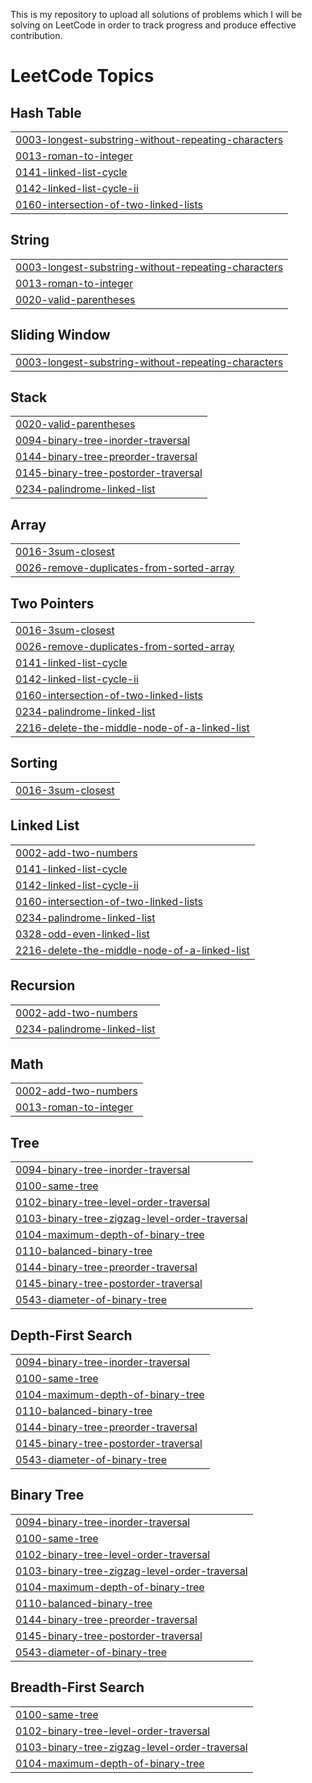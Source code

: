 This is my repository to upload all solutions of problems which I will be solving on LeetCode in order to track progress and produce effective contribution.

<!---LeetCode Topics Start-->
# LeetCode Topics
## Hash Table
|  |
| ------- |
| [0003-longest-substring-without-repeating-characters](https://github.com/tech-dhawal-03/DSA-LeetCode-Problems/tree/master/0003-longest-substring-without-repeating-characters) |
| [0013-roman-to-integer](https://github.com/tech-dhawal-03/DSA-LeetCode-Problems/tree/master/0013-roman-to-integer) |
| [0141-linked-list-cycle](https://github.com/tech-dhawal-03/DSA-LeetCode-Problems/tree/master/0141-linked-list-cycle) |
| [0142-linked-list-cycle-ii](https://github.com/tech-dhawal-03/DSA-LeetCode-Problems/tree/master/0142-linked-list-cycle-ii) |
| [0160-intersection-of-two-linked-lists](https://github.com/tech-dhawal-03/DSA-LeetCode-Problems/tree/master/0160-intersection-of-two-linked-lists) |
## String
|  |
| ------- |
| [0003-longest-substring-without-repeating-characters](https://github.com/tech-dhawal-03/DSA-LeetCode-Problems/tree/master/0003-longest-substring-without-repeating-characters) |
| [0013-roman-to-integer](https://github.com/tech-dhawal-03/DSA-LeetCode-Problems/tree/master/0013-roman-to-integer) |
| [0020-valid-parentheses](https://github.com/tech-dhawal-03/DSA-LeetCode-Problems/tree/master/0020-valid-parentheses) |
## Sliding Window
|  |
| ------- |
| [0003-longest-substring-without-repeating-characters](https://github.com/tech-dhawal-03/DSA-LeetCode-Problems/tree/master/0003-longest-substring-without-repeating-characters) |
## Stack
|  |
| ------- |
| [0020-valid-parentheses](https://github.com/tech-dhawal-03/DSA-LeetCode-Problems/tree/master/0020-valid-parentheses) |
| [0094-binary-tree-inorder-traversal](https://github.com/tech-dhawal-03/DSA-LeetCode-Problems/tree/master/0094-binary-tree-inorder-traversal) |
| [0144-binary-tree-preorder-traversal](https://github.com/tech-dhawal-03/DSA-LeetCode-Problems/tree/master/0144-binary-tree-preorder-traversal) |
| [0145-binary-tree-postorder-traversal](https://github.com/tech-dhawal-03/DSA-LeetCode-Problems/tree/master/0145-binary-tree-postorder-traversal) |
| [0234-palindrome-linked-list](https://github.com/tech-dhawal-03/DSA-LeetCode-Problems/tree/master/0234-palindrome-linked-list) |
## Array
|  |
| ------- |
| [0016-3sum-closest](https://github.com/tech-dhawal-03/DSA-LeetCode-Problems/tree/master/0016-3sum-closest) |
| [0026-remove-duplicates-from-sorted-array](https://github.com/tech-dhawal-03/DSA-LeetCode-Problems/tree/master/0026-remove-duplicates-from-sorted-array) |
## Two Pointers
|  |
| ------- |
| [0016-3sum-closest](https://github.com/tech-dhawal-03/DSA-LeetCode-Problems/tree/master/0016-3sum-closest) |
| [0026-remove-duplicates-from-sorted-array](https://github.com/tech-dhawal-03/DSA-LeetCode-Problems/tree/master/0026-remove-duplicates-from-sorted-array) |
| [0141-linked-list-cycle](https://github.com/tech-dhawal-03/DSA-LeetCode-Problems/tree/master/0141-linked-list-cycle) |
| [0142-linked-list-cycle-ii](https://github.com/tech-dhawal-03/DSA-LeetCode-Problems/tree/master/0142-linked-list-cycle-ii) |
| [0160-intersection-of-two-linked-lists](https://github.com/tech-dhawal-03/DSA-LeetCode-Problems/tree/master/0160-intersection-of-two-linked-lists) |
| [0234-palindrome-linked-list](https://github.com/tech-dhawal-03/DSA-LeetCode-Problems/tree/master/0234-palindrome-linked-list) |
| [2216-delete-the-middle-node-of-a-linked-list](https://github.com/tech-dhawal-03/DSA-LeetCode-Problems/tree/master/2216-delete-the-middle-node-of-a-linked-list) |
## Sorting
|  |
| ------- |
| [0016-3sum-closest](https://github.com/tech-dhawal-03/DSA-LeetCode-Problems/tree/master/0016-3sum-closest) |
## Linked List
|  |
| ------- |
| [0002-add-two-numbers](https://github.com/tech-dhawal-03/DSA-LeetCode-Problems/tree/master/0002-add-two-numbers) |
| [0141-linked-list-cycle](https://github.com/tech-dhawal-03/DSA-LeetCode-Problems/tree/master/0141-linked-list-cycle) |
| [0142-linked-list-cycle-ii](https://github.com/tech-dhawal-03/DSA-LeetCode-Problems/tree/master/0142-linked-list-cycle-ii) |
| [0160-intersection-of-two-linked-lists](https://github.com/tech-dhawal-03/DSA-LeetCode-Problems/tree/master/0160-intersection-of-two-linked-lists) |
| [0234-palindrome-linked-list](https://github.com/tech-dhawal-03/DSA-LeetCode-Problems/tree/master/0234-palindrome-linked-list) |
| [0328-odd-even-linked-list](https://github.com/tech-dhawal-03/DSA-LeetCode-Problems/tree/master/0328-odd-even-linked-list) |
| [2216-delete-the-middle-node-of-a-linked-list](https://github.com/tech-dhawal-03/DSA-LeetCode-Problems/tree/master/2216-delete-the-middle-node-of-a-linked-list) |
## Recursion
|  |
| ------- |
| [0002-add-two-numbers](https://github.com/tech-dhawal-03/DSA-LeetCode-Problems/tree/master/0002-add-two-numbers) |
| [0234-palindrome-linked-list](https://github.com/tech-dhawal-03/DSA-LeetCode-Problems/tree/master/0234-palindrome-linked-list) |
## Math
|  |
| ------- |
| [0002-add-two-numbers](https://github.com/tech-dhawal-03/DSA-LeetCode-Problems/tree/master/0002-add-two-numbers) |
| [0013-roman-to-integer](https://github.com/tech-dhawal-03/DSA-LeetCode-Problems/tree/master/0013-roman-to-integer) |
## Tree
|  |
| ------- |
| [0094-binary-tree-inorder-traversal](https://github.com/tech-dhawal-03/DSA-LeetCode-Problems/tree/master/0094-binary-tree-inorder-traversal) |
| [0100-same-tree](https://github.com/tech-dhawal-03/DSA-LeetCode-Problems/tree/master/0100-same-tree) |
| [0102-binary-tree-level-order-traversal](https://github.com/tech-dhawal-03/DSA-LeetCode-Problems/tree/master/0102-binary-tree-level-order-traversal) |
| [0103-binary-tree-zigzag-level-order-traversal](https://github.com/tech-dhawal-03/DSA-LeetCode-Problems/tree/master/0103-binary-tree-zigzag-level-order-traversal) |
| [0104-maximum-depth-of-binary-tree](https://github.com/tech-dhawal-03/DSA-LeetCode-Problems/tree/master/0104-maximum-depth-of-binary-tree) |
| [0110-balanced-binary-tree](https://github.com/tech-dhawal-03/DSA-LeetCode-Problems/tree/master/0110-balanced-binary-tree) |
| [0144-binary-tree-preorder-traversal](https://github.com/tech-dhawal-03/DSA-LeetCode-Problems/tree/master/0144-binary-tree-preorder-traversal) |
| [0145-binary-tree-postorder-traversal](https://github.com/tech-dhawal-03/DSA-LeetCode-Problems/tree/master/0145-binary-tree-postorder-traversal) |
| [0543-diameter-of-binary-tree](https://github.com/tech-dhawal-03/DSA-LeetCode-Problems/tree/master/0543-diameter-of-binary-tree) |
## Depth-First Search
|  |
| ------- |
| [0094-binary-tree-inorder-traversal](https://github.com/tech-dhawal-03/DSA-LeetCode-Problems/tree/master/0094-binary-tree-inorder-traversal) |
| [0100-same-tree](https://github.com/tech-dhawal-03/DSA-LeetCode-Problems/tree/master/0100-same-tree) |
| [0104-maximum-depth-of-binary-tree](https://github.com/tech-dhawal-03/DSA-LeetCode-Problems/tree/master/0104-maximum-depth-of-binary-tree) |
| [0110-balanced-binary-tree](https://github.com/tech-dhawal-03/DSA-LeetCode-Problems/tree/master/0110-balanced-binary-tree) |
| [0144-binary-tree-preorder-traversal](https://github.com/tech-dhawal-03/DSA-LeetCode-Problems/tree/master/0144-binary-tree-preorder-traversal) |
| [0145-binary-tree-postorder-traversal](https://github.com/tech-dhawal-03/DSA-LeetCode-Problems/tree/master/0145-binary-tree-postorder-traversal) |
| [0543-diameter-of-binary-tree](https://github.com/tech-dhawal-03/DSA-LeetCode-Problems/tree/master/0543-diameter-of-binary-tree) |
## Binary Tree
|  |
| ------- |
| [0094-binary-tree-inorder-traversal](https://github.com/tech-dhawal-03/DSA-LeetCode-Problems/tree/master/0094-binary-tree-inorder-traversal) |
| [0100-same-tree](https://github.com/tech-dhawal-03/DSA-LeetCode-Problems/tree/master/0100-same-tree) |
| [0102-binary-tree-level-order-traversal](https://github.com/tech-dhawal-03/DSA-LeetCode-Problems/tree/master/0102-binary-tree-level-order-traversal) |
| [0103-binary-tree-zigzag-level-order-traversal](https://github.com/tech-dhawal-03/DSA-LeetCode-Problems/tree/master/0103-binary-tree-zigzag-level-order-traversal) |
| [0104-maximum-depth-of-binary-tree](https://github.com/tech-dhawal-03/DSA-LeetCode-Problems/tree/master/0104-maximum-depth-of-binary-tree) |
| [0110-balanced-binary-tree](https://github.com/tech-dhawal-03/DSA-LeetCode-Problems/tree/master/0110-balanced-binary-tree) |
| [0144-binary-tree-preorder-traversal](https://github.com/tech-dhawal-03/DSA-LeetCode-Problems/tree/master/0144-binary-tree-preorder-traversal) |
| [0145-binary-tree-postorder-traversal](https://github.com/tech-dhawal-03/DSA-LeetCode-Problems/tree/master/0145-binary-tree-postorder-traversal) |
| [0543-diameter-of-binary-tree](https://github.com/tech-dhawal-03/DSA-LeetCode-Problems/tree/master/0543-diameter-of-binary-tree) |
## Breadth-First Search
|  |
| ------- |
| [0100-same-tree](https://github.com/tech-dhawal-03/DSA-LeetCode-Problems/tree/master/0100-same-tree) |
| [0102-binary-tree-level-order-traversal](https://github.com/tech-dhawal-03/DSA-LeetCode-Problems/tree/master/0102-binary-tree-level-order-traversal) |
| [0103-binary-tree-zigzag-level-order-traversal](https://github.com/tech-dhawal-03/DSA-LeetCode-Problems/tree/master/0103-binary-tree-zigzag-level-order-traversal) |
| [0104-maximum-depth-of-binary-tree](https://github.com/tech-dhawal-03/DSA-LeetCode-Problems/tree/master/0104-maximum-depth-of-binary-tree) |
<!---LeetCode Topics End-->